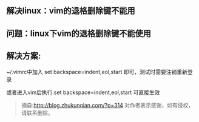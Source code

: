 解决linux：vim的退格删除键不能用
---

## 问题：linux下vim的退格删除键不能使用

## 解决方案:
~/.vimrc中加入
set backspace=indent,eol,start
即可，测试时需要注销重新登录

或者进入vim后执行:set backspace=indent,eol,start
可直接生效

>摘自:http://blog.zhukunqian.com/?p=314	对作者表示感谢，如有侵权，请联系删除。
